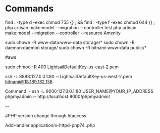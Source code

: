 # Commands

find . -type d -exec chmod 755 {} \; && find . -type f -exec chmod 644 {} \;
php artisan make:model --migration --controller test
php artisan make:model --migration --controller --resource Amenity

<!-- set the folder permission -->

sudo chown -R www-data:www-data storage/*
sudo chown -R daemon:daemon storage/ 
sudo chown -R bitnami:www-data public/*


#aws

<!-- terminal connect -->
sudo chmod -R 400 LightsailDefaultKey-us-east-2.pem

ssh -L 8888:127.0.0.1:80 -i LightsailDefaultKey-us-west-2.pem bitnami@18.189.182.158

Command :- ssh -L 8000:127.0.0.1:80 USER_NAME@YOUR_IP_ADDRESS
phpmyadmin :- http://localhost:8000/phpmyadmin/

--

#PHP version change through htaccess
<!-- media library conversation issues -->
AddHandler application/x-httpd-php74 .php


